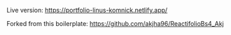 Live version: https://portfolio-linus-komnick.netlify.app/

Forked from this boilerplate: https://github.com/akjha96/ReactifolioBs4_Akj
